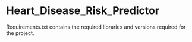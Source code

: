 # Heart_Disease_Risk_Predictor
Requirements.txt contains the required libraries and versions required for the project.